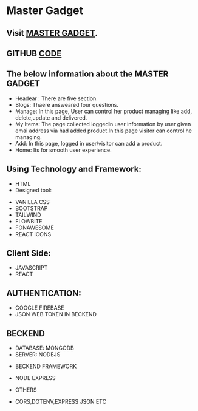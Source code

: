 # Master Gadget

## Visit [MASTER GADGET](https://practice##project##msa.web.app).
## GITHUB [CODE](https://github.com/programming##hero##web##course##4/independent##service##provider##MuhammadSA211999)

## The below information about the MASTER GADGET

* Headear : There are five section. 
* Blogs: Thaere answeared four questions.
* Manage: In this page, User can control her product managing like add, delete,update and delivered.
* My Items: The page collected loggedin user information by user given emai address via had added product.In this page visitor can control he managing.
* Add: In this page, logged in user/visitor can add a product.
* Home: Its for smooth user experience.

## Using Technology and Framework:
* HTML
* Designed tool:
- VANILLA CSS
- BOOTSTRAP
- TAILWIND
- FLOWBITE
- FONAWESOME
- REACT ICONS

## Client Side:
- JAVASCRIPT
- REACT

## AUTHENTICATION:
- GOOGLE FIREBASE
- JSON WEB TOKEN IN BECKEND


## BECKEND
- DATABASE: MONGODB
- SERVER: NODEJS

* BECKEND FRAMEWORK
- NODE EXPRESS

* OTHERS
- CORS,DOTENV,EXPRESS JSON ETC